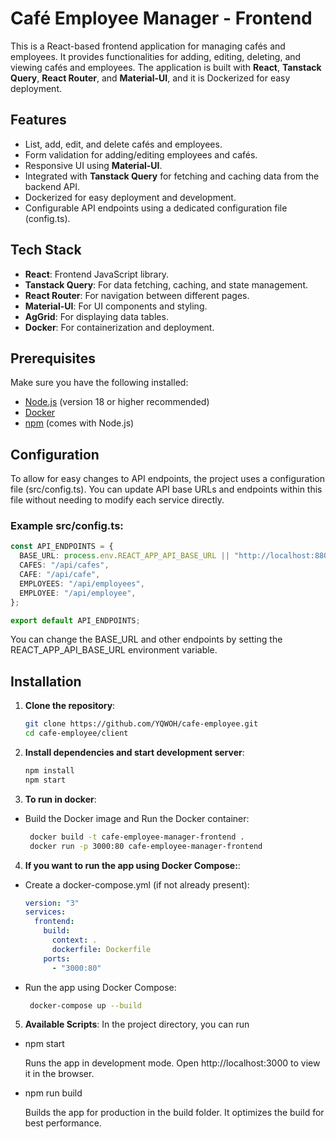 # Café Employee Manager - Frontend

This is a React-based frontend application for managing cafés and employees. It provides functionalities for adding, editing, deleting, and viewing cafés and employees. The application is built with **React**, **Tanstack Query**, **React Router**, and **Material-UI**, and it is Dockerized for easy deployment.

## Features

- List, add, edit, and delete cafés and employees.
- Form validation for adding/editing employees and cafés.
- Responsive UI using **Material-UI**.
- Integrated with **Tanstack Query** for fetching and caching data from the backend API.
- Dockerized for easy deployment and development.
- Configurable API endpoints using a dedicated configuration file (config.ts).

## Tech Stack

- **React**: Frontend JavaScript library.
- **Tanstack Query**: For data fetching, caching, and state management.
- **React Router**: For navigation between different pages.
- **Material-UI**: For UI components and styling.
- **AgGrid**: For displaying data tables.
- **Docker**: For containerization and deployment.

## Prerequisites

Make sure you have the following installed:

- [Node.js](https://nodejs.org/en/) (version 18 or higher recommended)
- [Docker](https://www.docker.com/get-started)
- [npm](https://www.npmjs.com/) (comes with Node.js)

## Configuration

To allow for easy changes to API endpoints, the project uses a configuration file (src/config.ts). You can update API base URLs and endpoints within this file without needing to modify each service directly.

### Example src/config.ts:

```typescript
const API_ENDPOINTS = {
  BASE_URL: process.env.REACT_APP_API_BASE_URL || "http://localhost:8800",
  CAFES: "/api/cafes",
  CAFE: "/api/cafe",
  EMPLOYEES: "/api/employees",
  EMPLOYEE: "/api/employee",
};

export default API_ENDPOINTS;
```

You can change the BASE_URL and other endpoints by setting the REACT_APP_API_BASE_URL environment variable.

## Installation

1. **Clone the repository**:

   ```bash
   git clone https://github.com/YQWOH/cafe-employee.git
   cd cafe-employee/client
   ```

2. **Install dependencies and start development server**:

   ```bash
   npm install
   npm start
   ```

3. **To run in docker**:

- Build the Docker image and Run the Docker container:

  ```bash
   docker build -t cafe-employee-manager-frontend .
   docker run -p 3000:80 cafe-employee-manager-frontend
  ```

4. **If you want to run the app using Docker Compose:**:

- Create a docker-compose.yml (if not already present):

  ```yaml
  version: "3"
  services:
    frontend:
      build:
        context: .
        dockerfile: Dockerfile
      ports:
        - "3000:80"
  ```

- Run the app using Docker Compose:

  ```bash
   docker-compose up --build
  ```

5. **Available Scripts**:
   In the project directory, you can run

- npm start

  Runs the app in development mode. Open http://localhost:3000 to view it in the browser.

- npm run build

  Builds the app for production in the build folder. It optimizes the build for best performance.
